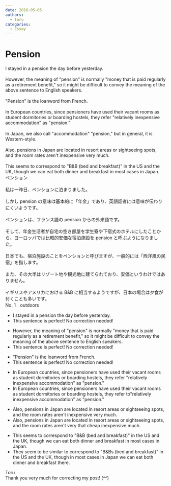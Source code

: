 ```yaml
---
date: 2016-05-05
authors:
  - toru
categories:
  - Essay
---
```


<h1 id="subject_show">Pension</h1>
<div class="date" hidden>May 5, 2016 10:32</div>
<div id="post"><div id="body_show_ori">
I stayed in a pension the day before yesterday.<br/><br/>However, the meaning of "pension" is normally "money that is paid regularly as a retirement benefit," so it might be difficult to convey the meaning of the above sentence to English speakers.<br/><br/>"Pension" is the loanword from French.<br/><br/>In European countries, since pensioners have used their vacant rooms as student dormitories or boarding hostels, they refer "relatively inexpensive accommodation" as "pension."<br/><br/>In Japan, we also call "accommodation" "pension," but in general, it is Western-style.<br/><br/>Also, pensions in Japan are located in resort areas or sightseeing spots, and the room rates aren't inexpensive very much.<br/><br/>This seems to correspond to "B&amp;B (bed and breakfast)" in the US and the UK, though we can eat both dinner and breakfast in most cases in Japan.
</div></div>

<!-- more -->

<div id="post_ja"><div id="body_show_mo">
ペンション<br/><br/>私は一昨日、ペンションに泊まりました。<br/><br/>しかし pension の意味は基本的に「年金」であり、英語話者には意味が伝わりにくいようです。<br/><br/>ペンションは、フランス語の pension からの外来語です。<br/><br/>そして、年金生活者が自宅の空き部屋を学生寮や下宿式のホテルにしたことから、ヨーロッパでは比較的安価な宿泊施設を pension と呼ぶようになりました。<br/><br/>日本でも、宿泊施設のことをペンションと呼びますが、一般的には「西洋風の民宿」を指します。<br/><br/>また、その大半はリゾート地や観光地に建てられており、安価というわけではありません。<br/><br/>イギリスやアメリカにおける B&amp;B に相当するようですが、日本の場合は夕食が付くことも多いです。
</div></div>
<div id="block"><div class="first_name"> No. 1　<span class="just_name">outdoors</span></div><div id="block2">
<ul class="correction_field">
<li class="incorrect">I stayed in a pension the day before yesterday.</li>
<li class="corrected perfect">This sentence is perfect! No correction needed!</li>
</ul>
<ul class="correction_field">
<li class="incorrect">However, the meaning of "pension" is normally "money that is paid regularly as a retirement benefit," so it might be difficult to convey the meaning of the above sentence to English speakers.</li>
<li class="corrected perfect">This sentence is perfect! No correction needed!</li>
</ul>
<ul class="correction_field">
<li class="incorrect">"Pension" is the loanword from French.</li>
<li class="corrected perfect">This sentence is perfect! No correction needed!</li>
</ul>
<ul class="correction_field">
<li class="incorrect">In European countries, since pensioners have used their vacant rooms as student dormitories or boarding hostels, they refer "relatively inexpensive accommodation" as "pension."</li>
<li class="corrected correct">
In European countries, since pensioners have used their vacant rooms as student dormitories or boarding hostels, they refer <span class="f_red">to</span>"relatively inexpensive accommodation" as "pension."
</li>
</ul>
<ul class="correction_field">
<li class="incorrect">Also, pensions in Japan are located in resort areas or sightseeing spots, and the room rates aren't inexpensive very much.</li>
<li class="corrected correct">
Also, pensions in Japan are located in resort areas or sightseeing spots, and the room rates aren't <span class="sline">very</span> <span class="f_blue">that</span> <span class="f_blue">cheap</span> <span class="sline">inexpensive</span> <span class="sline">much</span>.
</li>
</ul>
<ul class="correction_field">
<li class="incorrect">This seems to correspond to "B&amp;B (bed and breakfast)" in the US and the UK, though we can eat both dinner and breakfast in most cases in Japan.</li>
<li class="corrected correct">
Th<span class="f_blue">ey</span> seem to <span class="f_blue">be similar to</span> <span class="sline">correspond to</span> "B&amp;B<span class="f_blue">s</span> (bed and breakfast)" in the US and the UK, though in most cases in Japan we can eat both dinner and breakfast <span class="f_blue">there</span>.
</li>
</ul>
</div><div class="name"><span class="just_name">Toru</span><br>
Thank you very much for correcting my post! (^^)
</div>
</div>
